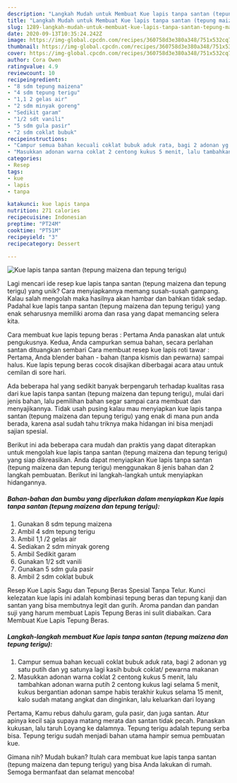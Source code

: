 ```yaml
---
description: "Langkah Mudah untuk Membuat Kue lapis tanpa santan (tepung maizena dan tepung terigu), Enak"
title: "Langkah Mudah untuk Membuat Kue lapis tanpa santan (tepung maizena dan tepung terigu), Enak"
slug: 1289-langkah-mudah-untuk-membuat-kue-lapis-tanpa-santan-tepung-maizena-dan-tepung-terigu-enak
date: 2020-09-13T10:35:24.242Z
image: https://img-global.cpcdn.com/recipes/360758d3e380a348/751x532cq70/kue-lapis-tanpa-santan-tepung-maizena-dan-tepung-terigu-foto-resep-utama.jpg
thumbnail: https://img-global.cpcdn.com/recipes/360758d3e380a348/751x532cq70/kue-lapis-tanpa-santan-tepung-maizena-dan-tepung-terigu-foto-resep-utama.jpg
cover: https://img-global.cpcdn.com/recipes/360758d3e380a348/751x532cq70/kue-lapis-tanpa-santan-tepung-maizena-dan-tepung-terigu-foto-resep-utama.jpg
author: Cora Owen
ratingvalue: 4.9
reviewcount: 10
recipeingredient:
- "8 sdm tepung maizena"
- "4 sdm tepung terigu"
- "1,1 2 gelas air"
- "2 sdm minyak goreng"
- "Sedikit garam"
- "1/2 sdt vanili"
- "5 sdm gula pasir"
- "2 sdm coklat bubuk"
recipeinstructions:
- "Campur semua bahan kecuali coklat bubuk aduk rata, bagi 2 adonan yg satu putih dan yg satunya lagi kasih bubuk coklat/ pewarna makanan"
- "Masukkan adonan warna coklat 2 centong kukus 5 menit, lalu tambahkan adonan warna putih 2 centong kukus lagi selama 5 menit, kukus bergantian adonan sampe habis terakhir kukus selama 15 menit, kalo sudah matang angkat dan dinginkan, lalu keluarkan dari loyang"
categories:
- Resep
tags:
- kue
- lapis
- tanpa

katakunci: kue lapis tanpa 
nutrition: 271 calories
recipecuisine: Indonesian
preptime: "PT24M"
cooktime: "PT51M"
recipeyield: "3"
recipecategory: Dessert

---
```



![Kue lapis tanpa santan (tepung maizena dan tepung terigu)](https://img-global.cpcdn.com/recipes/360758d3e380a348/751x532cq70/kue-lapis-tanpa-santan-tepung-maizena-dan-tepung-terigu-foto-resep-utama.jpg)

Lagi mencari ide resep kue lapis tanpa santan (tepung maizena dan tepung terigu) yang unik? Cara menyiapkannya memang susah-susah gampang. Kalau salah mengolah maka hasilnya akan hambar dan bahkan tidak sedap. Padahal kue lapis tanpa santan (tepung maizena dan tepung terigu) yang enak seharusnya memiliki aroma dan rasa yang dapat memancing selera kita.

Cara membuat kue lapis tepung beras : Pertama Anda panaskan alat untuk pengukusnya. Kedua, Anda campurkan semua bahan, secara perlahan santan dituangkan sembari Cara membuat resep kue lapis roti tawar : Pertama, Anda blender bahan - bahan (tanpa kismis dan pewarna) sampai halus. Kue lapis tepung beras cocok disajikan diberbagai acara atau untuk cemilan di sore hari.

Ada beberapa hal yang sedikit banyak berpengaruh terhadap kualitas rasa dari kue lapis tanpa santan (tepung maizena dan tepung terigu), mulai dari jenis bahan, lalu pemilihan bahan segar sampai cara membuat dan menyajikannya. Tidak usah pusing kalau mau menyiapkan kue lapis tanpa santan (tepung maizena dan tepung terigu) yang enak di mana pun anda berada, karena asal sudah tahu triknya maka hidangan ini bisa menjadi sajian spesial.


Berikut ini ada beberapa cara mudah dan praktis yang dapat diterapkan untuk mengolah kue lapis tanpa santan (tepung maizena dan tepung terigu) yang siap dikreasikan. Anda dapat menyiapkan Kue lapis tanpa santan (tepung maizena dan tepung terigu) menggunakan 8 jenis bahan dan 2 langkah pembuatan. Berikut ini langkah-langkah untuk menyiapkan hidangannya.

<!--inarticleads1-->

##### Bahan-bahan dan bumbu yang diperlukan dalam menyiapkan Kue lapis tanpa santan (tepung maizena dan tepung terigu):

1. Gunakan 8 sdm tepung maizena
1. Ambil 4 sdm tepung terigu
1. Ambil 1,1 /2 gelas air
1. Sediakan 2 sdm minyak goreng
1. Ambil Sedikit garam
1. Gunakan 1/2 sdt vanili
1. Gunakan 5 sdm gula pasir
1. Ambil 2 sdm coklat bubuk


Resep Kue Lapis Sagu dan Tepung Beras Spesial Tanpa Telur. Kunci kelezatan kue lapis ini adalah kombinasi tepung beras dan tepung kanji dan santan yang bisa membutnya legit dan gurih. Aroma pandan dan pandan suji yang harum membuat Lapis Tepung Beras ini sulit diabaikan. Cara Membuat Kue Lapis Tepung Beras. 

<!--inarticleads2-->

##### Langkah-langkah membuat Kue lapis tanpa santan (tepung maizena dan tepung terigu):

1. Campur semua bahan kecuali coklat bubuk aduk rata, bagi 2 adonan yg satu putih dan yg satunya lagi kasih bubuk coklat/ pewarna makanan
1. Masukkan adonan warna coklat 2 centong kukus 5 menit, lalu tambahkan adonan warna putih 2 centong kukus lagi selama 5 menit, kukus bergantian adonan sampe habis terakhir kukus selama 15 menit, kalo sudah matang angkat dan dinginkan, lalu keluarkan dari loyang


Pertama, Kamu rebus dahulu garam, gula pasir, dan juga santan. Atur apinya kecil saja supaya matang merata dan santan tidak pecah. Panaskan kukusan, lalu taruh Loyang ke dalamnya. Tepung terigu adalah tepung serba bisa. Tepung terigu sudah menjadi bahan utama hampir semua pembuatan kue. 

Gimana nih? Mudah bukan? Itulah cara membuat kue lapis tanpa santan (tepung maizena dan tepung terigu) yang bisa Anda lakukan di rumah. Semoga bermanfaat dan selamat mencoba!
